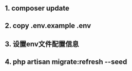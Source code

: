 
## 1. composer update
## 2. copy .env.example  .env
## 3. 设置env文件配置信息
## 4. php artisan migrate:refresh --seed


